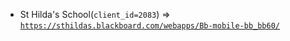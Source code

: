  - St Hilda's School(`client_id=2083`) => [`https://sthildas.blackboard.com/webapps/Bb-mobile-bb_bb60/`](https://sthildas.blackboard.com/webapps/Bb-mobile-bb_bb60/)

